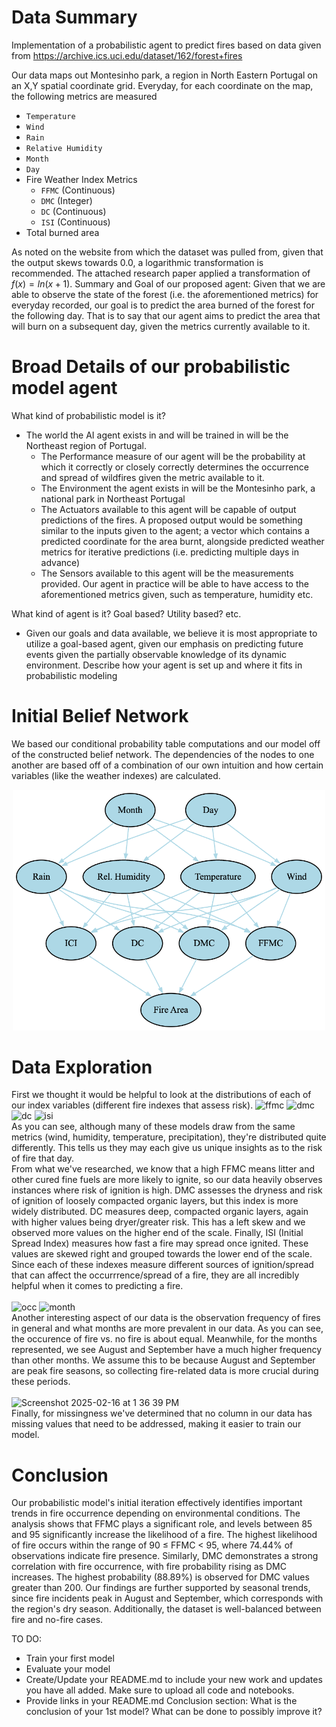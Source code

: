 # Data Summary

Implementation of a probabilistic agent to predict fires based on data given from https://archive.ics.uci.edu/dataset/162/forest+fires <br>

Our data maps out Montesinho park, a region in North Eastern Portugal on an X,Y spatial coordinate grid. Everyday, for each coordinate on the map, the following metrics are measured
* `Temperature`
* `Wind`
* `Rain`
* `Relative Humidity`
* `Month`
* `Day`
* Fire Weather Index Metrics
  * `FFMC` (Continuous)
  * `DMC` (Integer)
  * `DC` (Continuous)
  * `ISI` (Continuous)
* Total burned area

As noted on the website from which the dataset was pulled from, given that the output skews towards 0.0, a logarithmic transformation is recommended. The attached research paper applied a transformation of $f(x) = ln(x+1)$.
Summary and Goal of our proposed agent: Given that we are able to observe the state of the forest (i.e. the aforementioned metrics) for everyday recorded, our goal is to predict the area burned of the forest for the following day. That is to say that our agent aims to predict the area that will burn on a subsequent day, given the metrics currently available to it.

# Broad Details of our probabilistic model agent
What kind of probabilistic model is it? 
* The world the AI agent exists in and will be trained in will be the Northeast region of Portugal.
  * The Performance measure of our agent will be the probability at which it correctly or closely correctly determines the occurrence and spread of wildfires given the metric available to it.
  * The Environment the agent exists in will be the Montesinho park, a national park in Northeast Portugal
  * The Actuators available to this agent will be capable of output predictions of the fires. A proposed output would be something similar to the inputs given to the agent; a vector which contains a predicted coordinate for the area burnt, alongside predicted weather metrics for iterative predictions (i.e. predicting multiple days in advance)
  * The Sensors available to this agent will be the measurements provided. Our agent in practice will be able to have access to the aforementioned metrics given, such as temperature, humidity etc.

What kind of agent is it? Goal based? Utility based? etc. 
 * Given our goals and data available, we believe it is most appropriate to utilize a goal-based agent, given our emphasis on predicting future events given the partially observable knowledge of its dynamic environment.
Describe how your agent is set up and where it fits in probabilistic modeling

# Initial Belief Network
We based our conditional probability table computations and our model off of the constructed belief network. The dependencies of the nodes to one another are based off of a combination of our own intuition and how certain variables (like the weather indexes) are calculated.

<div style="text-align: center;">
  <img src="probabilistic_agent_code/data/init_bayes_model.png" alt="Initial Belief Network" width="500"/>
</div>

# Data Exploration
First we thought it would be helpful to look at the distributions of each of our index variables (different fire indexes that assess risk).
![ffmc](https://github.com/user-attachments/assets/cd09e66b-9c8a-4fc7-b921-83f4d5f82d1f)
![dmc](https://github.com/user-attachments/assets/50c8247d-e03b-4426-915a-2e8580e9330b)
![dc](https://github.com/user-attachments/assets/a0ca46a0-b14e-4776-bf53-c84ec6630faa)
![isi](https://github.com/user-attachments/assets/8de0d2f2-fe6e-4672-bc38-6d22816b032f)\
As you can see, although many of these models draw from the same metrics (wind, humidity, temperature, precipitation), they're distributed quite differently. This tells us they may each give us unique insights as to the risk of fire that day.\
From what we've researched, we know that a high FFMC means litter and other cured fine fuels are more likely to ignite, so our data heavily observes instances where risk of ignition is high. DMC assesses the dryness and risk of ignition of loosely compacted organic layers, but this index is more widely distributed. DC measures deep, compacted organic layers, again with higher values being dryer/greater risk. This has a left skew and we observed more values on the higher end of the scale. Finally, ISI (Initial Spread Index) measures how fast a fire may spread once ignited. These values are skewed right and grouped towards the lower end of the scale. Since each of these indexes measure different sources of ignition/spread that can affect the occurrrence/spread of a fire, they are all incredibly helpful when it comes to predicting a fire.
<br/><br/>
![occ](https://github.com/user-attachments/assets/c868ab8f-e0f3-4881-b3f9-c32480ada66b)
![month](https://github.com/user-attachments/assets/12b1ccf3-37e5-45ec-8de6-69f28d06e352)\
Another interesting aspect of our data is the observation frequency of fires in general and what months are more prevalent in our data. As you can see, the occurence of fire vs. no fire is about equal. Meanwhile, for the months represented, we see August and September have a much higher frequency than other months. We assume this to be because August and September are peak fire seasons, so collecting fire-related data is more crucial during these periods.
<br/><br/>
<img width="463" alt="Screenshot 2025-02-16 at 1 36 39 PM" src="https://github.com/user-attachments/assets/c9db5d29-2f12-474b-bb50-51223f32b63d" />\
Finally, for missingness we've determined that no column in our data has missing values that need to be addressed, making it easier to train our model.

# Conclusion
Our probabilistic model's initial iteration effectively identifies important trends in fire occurrence depending on environmental conditions. The analysis shows that FFMC plays a significant role, and levels between 85 and 95 significantly increase the likelihood of a fire. The highest likelihood of fire occurs within the range of 90 ≤ FFMC < 95, where 74.44% of observations indicate fire presence. Similarly, DMC demonstrates a strong correlation with fire occurrence, with fire probability rising as DMC increases. The highest probability (88.89%) is observed for DMC values greater than 200. 
Our findings are further supported by seasonal trends, since fire incidents peak in August and September, which corresponds with the region's dry season. Additionally, the dataset is well-balanced between fire and no-fire cases.


TO DO:
* Train your first model
* Evaluate your model
* Create/Update your README.md to include your new work and updates you have all added. Make sure to upload all code and notebooks. 
* Provide links in your README.md
Conclusion section: What is the conclusion of your 1st model? What can be done to possibly improve it?
